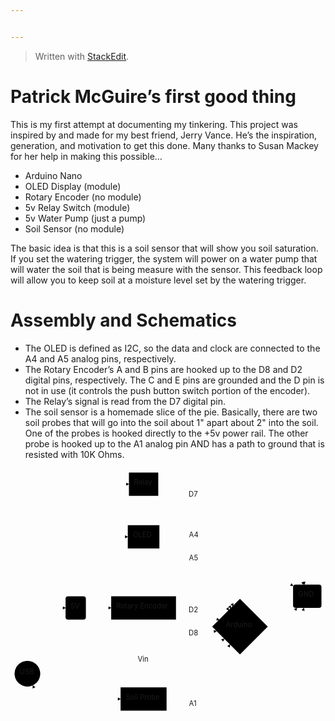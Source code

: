 ```yaml
---


---
```


<blockquote>
<p>Written with <a href="https://stackedit.io/">StackEdit</a>.</p>
</blockquote>
<h1 id="patrick-mcguires-first-good-thing">Patrick McGuire’s first good thing</h1>
<p>This is my first attempt at documenting my tinkering. This project was inspired by and made for my best friend, Jerry Vance. He’s the inspiration, generation, and motivation to get this done. Many thanks to Susan Mackey for her help in making this possible…</p>
<ul>
<li>Arduino Nano</li>
<li>OLED Display (module)</li>
<li>Rotary Encoder (no module)</li>
<li>5v Relay Switch (module)</li>
<li>5v Water Pump (just a pump)</li>
<li>Soil Sensor (no module)</li>
</ul>
<p>The basic idea is that this is a soil sensor that will show you soil saturation. If you set the watering trigger, the system will power on a water pump that will water the soil that is being measure with the sensor. This feedback loop will allow you to keep soil at a moisture level set by the watering trigger.</p>
<h1 id="assembly-and-schematics">Assembly and Schematics</h1>
<ul>
<li>The OLED is defined as I2C, so the data and clock are connected to the A4 and A5 analog pins, respectively.</li>
<li>The Rotary Encoder’s A and B pins are hooked up to the D8 and D2 digital pins, respectively. The C and E pins are grounded and the D pin is not in use (it controls the push button switch portion of the encoder).</li>
<li>The Relay’s signal is read from the D7 digital pin.</li>
<li>The soil sensor is a homemade slice of the pie. Basically, there are two soil probes that will go into the soil about 1" apart about 2" into the soil. One of the probes is hooked directly to the +5v power rail. The other probe is hooked up to the A1 analog pin AND has a path to ground that is resisted with 10K Ohms.</li>
</ul>
<div class="mermaid"><svg xmlns="http://www.w3.org/2000/svg" id="mermaid-svg-7nsKFd7qvmLgKmqN" width="100%" style="max-width: 622.3546905517578px;" viewBox="0 0 622.3546905517578 521.4351577758789"><g transform="translate(-12, -12)"><g class="output"><g class="clusters"></g><g class="edgePaths"><g class="edgePath" style="opacity: 1;"><path class="path" d="M54.58113083688552,393.7548121170393L95.796875,287.46757888793945L120.796875,287.46757888793945" marker-end="url(#arrowhead30510)" style="fill:none"></path><defs><marker id="arrowhead30510" viewBox="0 0 10 10" refX="9" refY="5" markerUnits="strokeWidth" markerWidth="8" markerHeight="6" orient="auto"><path d="M 0 0 L 10 5 L 0 10 z" class="arrowheadPath" style="stroke-width: 1; stroke-dasharray: 1, 0;"></path></marker></defs></g><g class="edgePath" style="opacity: 1;"><path class="path" d="M593.6411070147066,287.46757888793945L545.2765655517578,525.4351577758789L465.3414077758789,525.4351577758789L374.6796875,525.4351577758789L274.9375,525.4351577758789L185.921875,525.4351577758789L140.859375,525.4351577758789L95.796875,525.4351577758789L56.13879412542332,440.4509212218333" marker-end="url(#arrowhead30511)" style="fill:none"></path><defs><marker id="arrowhead30511" viewBox="0 0 10 10" refX="9" refY="5" markerUnits="strokeWidth" markerWidth="8" markerHeight="6" orient="auto"><path d="M 0 0 L 10 5 L 0 10 z" class="arrowheadPath" style="stroke-width: 1; stroke-dasharray: 1, 0;"></path></marker></defs></g><g class="edgePath" style="opacity: 1;"><path class="path" d="M145.0989453541331,264.46757888793945L185.921875,43L245.96875,43" marker-end="url(#arrowhead30512)" style="fill:none"></path><defs><marker id="arrowhead30512" viewBox="0 0 10 10" refX="9" refY="5" markerUnits="strokeWidth" markerWidth="8" markerHeight="6" orient="auto"><path d="M 0 0 L 10 5 L 0 10 z" class="arrowheadPath" style="stroke-width: 1; stroke-dasharray: 1, 0;"></path></marker></defs></g><g class="edgePath" style="opacity: 1;"><path class="path" d="M148.23785698285553,264.46757888793945L185.921875,147L243.71875,147" marker-end="url(#arrowhead30513)" style="fill:none"></path><defs><marker id="arrowhead30513" viewBox="0 0 10 10" refX="9" refY="5" markerUnits="strokeWidth" markerWidth="8" markerHeight="6" orient="auto"><path d="M 0 0 L 10 5 L 0 10 z" class="arrowheadPath" style="stroke-width: 1; stroke-dasharray: 1, 0;"></path></marker></defs></g><g class="edgePath" style="opacity: 1;"><path class="path" d="M160.921875,287.46757888793945L185.921875,287.46757888793945L210.921875,287.46757888793945" marker-end="url(#arrowhead30514)" style="fill:none"></path><defs><marker id="arrowhead30514" viewBox="0 0 10 10" refX="9" refY="5" markerUnits="strokeWidth" markerWidth="8" markerHeight="6" orient="auto"><path d="M 0 0 L 10 5 L 0 10 z" class="arrowheadPath" style="stroke-width: 1; stroke-dasharray: 1, 0;"></path></marker></defs></g><g class="edgePath" style="opacity: 1;"><path class="path" d="M150.73325711655784,310.46757888793945L185.921875,392.4351577758789L274.9375,392.4351577758789L374.6796875,392.4351577758789L434.45062390823176,348.4795301582318" marker-end="url(#arrowhead30515)" style="fill:none"></path><defs><marker id="arrowhead30515" viewBox="0 0 10 10" refX="9" refY="5" markerUnits="strokeWidth" markerWidth="8" markerHeight="6" orient="auto"><path d="M 0 0 L 10 5 L 0 10 z" class="arrowheadPath" style="stroke-width: 1; stroke-dasharray: 1, 0;"></path></marker></defs></g><g class="edgePath" style="opacity: 1;"><path class="path" d="M146.61839841079646,310.46757888793945L185.921875,467.4351577758789L229.5078125,467.4351577758789" marker-end="url(#arrowhead30516)" style="fill:none"></path><defs><marker id="arrowhead30516" viewBox="0 0 10 10" refX="9" refY="5" markerUnits="strokeWidth" markerWidth="8" markerHeight="6" orient="auto"><path d="M 0 0 L 10 5 L 0 10 z" class="arrowheadPath" style="stroke-width: 1; stroke-dasharray: 1, 0;"></path></marker></defs></g><g class="edgePath" style="opacity: 1;"><path class="path" d="M303.90625,40.095637189629514L374.6796875,33L465.3414077758789,33L545.2765655517578,33L593.0453502730691,241.46757888793945" marker-end="url(#arrowhead30517)" style="fill:none"></path><defs><marker id="arrowhead30517" viewBox="0 0 10 10" refX="9" refY="5" markerUnits="strokeWidth" markerWidth="8" markerHeight="6" orient="auto"><path d="M 0 0 L 10 5 L 0 10 z" class="arrowheadPath" style="stroke-width: 1; stroke-dasharray: 1, 0;"></path></marker></defs></g><g class="edgePath" style="opacity: 1;"><path class="path" d="M306.15625,131.97626693820004L374.6796875,99L465.3414077758789,99L545.2765655517578,99L590.9431962696614,241.46757888793945" marker-end="url(#arrowhead30518)" style="fill:none"></path><defs><marker id="arrowhead30518" viewBox="0 0 10 10" refX="9" refY="5" markerUnits="strokeWidth" markerWidth="8" markerHeight="6" orient="auto"><path d="M 0 0 L 10 5 L 0 10 z" class="arrowheadPath" style="stroke-width: 1; stroke-dasharray: 1, 0;"></path></marker></defs></g><g class="edgePath" style="opacity: 1;"><path class="path" d="M312.2591312404671,264.46757888793945L374.6796875,226L465.3414077758789,226L545.2765655517578,226L570.2765655517578,244.1317207897196" marker-end="url(#arrowhead30519)" style="fill:none"></path><defs><marker id="arrowhead30519" viewBox="0 0 10 10" refX="9" refY="5" markerUnits="strokeWidth" markerWidth="8" markerHeight="6" orient="auto"><path d="M 0 0 L 10 5 L 0 10 z" class="arrowheadPath" style="stroke-width: 1; stroke-dasharray: 1, 0;"></path></marker></defs></g><g class="edgePath" style="opacity: 1;"><path class="path" d="M520.7765609741209,324.93515777587896L545.2765655517578,324.4351577758789L577.9729952471284,287.46757888793945" marker-end="url(#arrowhead30520)" style="fill:none"></path><defs><marker id="arrowhead30520" viewBox="0 0 10 10" refX="9" refY="5" markerUnits="strokeWidth" markerWidth="8" markerHeight="6" orient="auto"><path d="M 0 0 L 10 5 L 0 10 z" class="arrowheadPath" style="stroke-width: 1; stroke-dasharray: 1, 0;"></path></marker></defs></g><g class="edgePath" style="opacity: 1;"><path class="path" d="M320.3671875,458.09799947714L374.6796875,446.9351577758789L465.3414077758789,446.9351577758789L545.2765655517578,446.9351577758789L591.63006536202,287.46757888793945" marker-end="url(#arrowhead30521)" style="fill:none"></path><defs><marker id="arrowhead30521" viewBox="0 0 10 10" refX="9" refY="5" markerUnits="strokeWidth" markerWidth="8" markerHeight="6" orient="auto"><path d="M 0 0 L 10 5 L 0 10 z" class="arrowheadPath" style="stroke-width: 1; stroke-dasharray: 1, 0;"></path></marker></defs></g><g class="edgePath" style="opacity: 1;"><path class="path" d="M303.90625,49.68003446385212L374.6796875,66L451.5745484624353,284.2668577875648" marker-end="url(#arrowhead30522)" style="fill:none"></path><defs><marker id="arrowhead30522" viewBox="0 0 10 10" refX="9" refY="5" markerUnits="strokeWidth" markerWidth="8" markerHeight="6" orient="auto"><path d="M 0 0 L 10 5 L 0 10 z" class="arrowheadPath" style="stroke-width: 1; stroke-dasharray: 1, 0;"></path></marker></defs></g><g class="edgePath" style="opacity: 1;"><path class="path" d="M306.15625,147L374.6796875,147L447.26410809928484,288.5772981507153" marker-end="url(#arrowhead30523)" style="fill:none"></path><defs><marker id="arrowhead30523" viewBox="0 0 10 10" refX="9" refY="5" markerUnits="strokeWidth" markerWidth="8" markerHeight="6" orient="auto"><path d="M 0 0 L 10 5 L 0 10 z" class="arrowheadPath" style="stroke-width: 1; stroke-dasharray: 1, 0;"></path></marker></defs></g><g class="edgePath" style="opacity: 1;"><path class="path" d="M306.15625,161.39774418422496L374.6796875,193L443.4164367919728,292.4249694580273" marker-end="url(#arrowhead30524)" style="fill:none"></path><defs><marker id="arrowhead30524" viewBox="0 0 10 10" refX="9" refY="5" markerUnits="strokeWidth" markerWidth="8" markerHeight="6" orient="auto"><path d="M 0 0 L 10 5 L 0 10 z" class="arrowheadPath" style="stroke-width: 1; stroke-dasharray: 1, 0;"></path></marker></defs></g><g class="edgePath" style="opacity: 1;"><path class="path" d="M338.953125,291.93944709564494L374.6796875,294.4351577758789L424.5647208983883,311.2766853516118" marker-end="url(#arrowhead30525)" style="fill:none"></path><defs><marker id="arrowhead30525" viewBox="0 0 10 10" refX="9" refY="5" markerUnits="strokeWidth" markerWidth="8" markerHeight="6" orient="auto"><path d="M 0 0 L 10 5 L 0 10 z" class="arrowheadPath" style="stroke-width: 1; stroke-dasharray: 1, 0;"></path></marker></defs></g><g class="edgePath" style="opacity: 1;"><path class="path" d="M318.24833958648435,310.46757888793945L374.6796875,340.4351577758789L419.14690710246794,333.17581335246797" marker-end="url(#arrowhead30526)" style="fill:none"></path><defs><marker id="arrowhead30526" viewBox="0 0 10 10" refX="9" refY="5" markerUnits="strokeWidth" markerWidth="8" markerHeight="6" orient="auto"><path d="M 0 0 L 10 5 L 0 10 z" class="arrowheadPath" style="stroke-width: 1; stroke-dasharray: 1, 0;"></path></marker></defs></g><g class="edgePath" style="opacity: 1;"><path class="path" d="M320.3671875,473.12854698242705L374.6796875,479.9351577758789L445.60870967941037,359.6376159294104" marker-end="url(#arrowhead30527)" style="fill:none"></path><defs><marker id="arrowhead30527" viewBox="0 0 10 10" refX="9" refY="5" markerUnits="strokeWidth" markerWidth="8" markerHeight="6" orient="auto"><path d="M 0 0 L 10 5 L 0 10 z" class="arrowheadPath" style="stroke-width: 1; stroke-dasharray: 1, 0;"></path></marker></defs></g></g><g class="edgeLabels"><g class="edgeLabel" transform="" style="opacity: 1;"><g transform="translate(0,0)" class="label"><foreignObject width="0" height="0"><div xmlns="http://www.w3.org/1999/xhtml" style="display: inline-block; white-space: nowrap;"><span class="edgeLabel"></span></div></foreignObject></g></g><g class="edgeLabel" transform="" style="opacity: 1;"><g transform="translate(0,0)" class="label"><foreignObject width="0" height="0"><div xmlns="http://www.w3.org/1999/xhtml" style="display: inline-block; white-space: nowrap;"><span class="edgeLabel"></span></div></foreignObject></g></g><g class="edgeLabel" transform="" style="opacity: 1;"><g transform="translate(0,0)" class="label"><foreignObject width="0" height="0"><div xmlns="http://www.w3.org/1999/xhtml" style="display: inline-block; white-space: nowrap;"><span class="edgeLabel"></span></div></foreignObject></g></g><g class="edgeLabel" transform="" style="opacity: 1;"><g transform="translate(0,0)" class="label"><foreignObject width="0" height="0"><div xmlns="http://www.w3.org/1999/xhtml" style="display: inline-block; white-space: nowrap;"><span class="edgeLabel"></span></div></foreignObject></g></g><g class="edgeLabel" transform="" style="opacity: 1;"><g transform="translate(0,0)" class="label"><foreignObject width="0" height="0"><div xmlns="http://www.w3.org/1999/xhtml" style="display: inline-block; white-space: nowrap;"><span class="edgeLabel"></span></div></foreignObject></g></g><g class="edgeLabel" transform="translate(274.9375,392.4351577758789)" style="opacity: 1;"><g transform="translate(-11.8046875,-13)" class="label"><foreignObject width="23.609375" height="26"><div xmlns="http://www.w3.org/1999/xhtml" style="display: inline-block; white-space: nowrap;"><span class="edgeLabel">Vin</span></div></foreignObject></g></g><g class="edgeLabel" transform="" style="opacity: 1;"><g transform="translate(0,0)" class="label"><foreignObject width="0" height="0"><div xmlns="http://www.w3.org/1999/xhtml" style="display: inline-block; white-space: nowrap;"><span class="edgeLabel"></span></div></foreignObject></g></g><g class="edgeLabel" transform="" style="opacity: 1;"><g transform="translate(0,0)" class="label"><foreignObject width="0" height="0"><div xmlns="http://www.w3.org/1999/xhtml" style="display: inline-block; white-space: nowrap;"><span class="edgeLabel"></span></div></foreignObject></g></g><g class="edgeLabel" transform="" style="opacity: 1;"><g transform="translate(0,0)" class="label"><foreignObject width="0" height="0"><div xmlns="http://www.w3.org/1999/xhtml" style="display: inline-block; white-space: nowrap;"><span class="edgeLabel"></span></div></foreignObject></g></g><g class="edgeLabel" transform="" style="opacity: 1;"><g transform="translate(0,0)" class="label"><foreignObject width="0" height="0"><div xmlns="http://www.w3.org/1999/xhtml" style="display: inline-block; white-space: nowrap;"><span class="edgeLabel"></span></div></foreignObject></g></g><g class="edgeLabel" transform="" style="opacity: 1;"><g transform="translate(0,0)" class="label"><foreignObject width="0" height="0"><div xmlns="http://www.w3.org/1999/xhtml" style="display: inline-block; white-space: nowrap;"><span class="edgeLabel"></span></div></foreignObject></g></g><g class="edgeLabel" transform="" style="opacity: 1;"><g transform="translate(0,0)" class="label"><foreignObject width="0" height="0"><div xmlns="http://www.w3.org/1999/xhtml" style="display: inline-block; white-space: nowrap;"><span class="edgeLabel"></span></div></foreignObject></g></g><g class="edgeLabel" transform="translate(374.6796875,66)" style="opacity: 1;"><g transform="translate(-10.7265625,-13)" class="label"><foreignObject width="21.453125" height="26"><div xmlns="http://www.w3.org/1999/xhtml" style="display: inline-block; white-space: nowrap;"><span class="edgeLabel">D7</span></div></foreignObject></g></g><g class="edgeLabel" transform="translate(374.6796875,147)" style="opacity: 1;"><g transform="translate(-10.0625,-13)" class="label"><foreignObject width="20.125" height="26"><div xmlns="http://www.w3.org/1999/xhtml" style="display: inline-block; white-space: nowrap;"><span class="edgeLabel">A4</span></div></foreignObject></g></g><g class="edgeLabel" transform="translate(374.6796875,193)" style="opacity: 1;"><g transform="translate(-10.0625,-13)" class="label"><foreignObject width="20.125" height="26"><div xmlns="http://www.w3.org/1999/xhtml" style="display: inline-block; white-space: nowrap;"><span class="edgeLabel">A5</span></div></foreignObject></g></g><g class="edgeLabel" transform="translate(374.6796875,294.4351577758789)" style="opacity: 1;"><g transform="translate(-10.7265625,-13)" class="label"><foreignObject width="21.453125" height="26"><div xmlns="http://www.w3.org/1999/xhtml" style="display: inline-block; white-space: nowrap;"><span class="edgeLabel">D2</span></div></foreignObject></g></g><g class="edgeLabel" transform="translate(374.6796875,340.4351577758789)" style="opacity: 1;"><g transform="translate(-10.7265625,-13)" class="label"><foreignObject width="21.453125" height="26"><div xmlns="http://www.w3.org/1999/xhtml" style="display: inline-block; white-space: nowrap;"><span class="edgeLabel">D8</span></div></foreignObject></g></g><g class="edgeLabel" transform="translate(374.6796875,479.9351577758789)" style="opacity: 1;"><g transform="translate(-10.0625,-13)" class="label"><foreignObject width="20.125" height="26"><div xmlns="http://www.w3.org/1999/xhtml" style="display: inline-block; white-space: nowrap;"><span class="edgeLabel">A1</span></div></foreignObject></g></g></g><g class="nodes"><g class="node" id="G" transform="translate(45.3984375,417.4351577758789)" style="opacity: 1;"><circle x="-25.3984375" y="-23" r="25.3984375"></circle><g class="label" transform="translate(0,0)"><g transform="translate(-15.3984375,-13)"><foreignObject width="30.796875" height="26"><div xmlns="http://www.w3.org/1999/xhtml" style="display: inline-block; white-space: nowrap;">USB</div></foreignObject></g></g></g><g class="node" id="E" transform="translate(140.859375,287.46757888793945)" style="opacity: 1;"><rect rx="5" ry="5" x="-20.0625" y="-23" width="40.125" height="46"></rect><g class="label" transform="translate(0,0)"><g transform="translate(-10.0625,-13)"><foreignObject width="20.125" height="26"><div xmlns="http://www.w3.org/1999/xhtml" style="display: inline-block; white-space: nowrap;">5V</div></foreignObject></g></g></g><g class="node" id="F" transform="translate(598.3156280517578,264.46757888793945)" style="opacity: 1;"><rect rx="5" ry="5" x="-28.0390625" y="-23" width="56.078125" height="46"></rect><g class="label" transform="translate(0,0)"><g transform="translate(-18.0390625,-13)"><foreignObject width="36.078125" height="26"><div xmlns="http://www.w3.org/1999/xhtml" style="display: inline-block; white-space: nowrap;">GND</div></foreignObject></g></g></g><g class="node" id="A" transform="translate(274.9375,43)" style="opacity: 1;"><rect rx="0" ry="0" x="-28.96875" y="-23" width="57.9375" height="46"></rect><g class="label" transform="translate(0,0)"><g transform="translate(-18.96875,-13)"><foreignObject width="37.9375" height="26"><div xmlns="http://www.w3.org/1999/xhtml" style="display: inline-block; white-space: nowrap;">Relay</div></foreignObject></g></g></g><g class="node" id="B" transform="translate(274.9375,147)" style="opacity: 1;"><rect rx="0" ry="0" x="-31.21875" y="-23" width="62.4375" height="46"></rect><g class="label" transform="translate(0,0)"><g transform="translate(-21.21875,-13)"><foreignObject width="42.4375" height="26"><div xmlns="http://www.w3.org/1999/xhtml" style="display: inline-block; white-space: nowrap;">OLED</div></foreignObject></g></g></g><g class="node" id="C" transform="translate(274.9375,287.46757888793945)" style="opacity: 1;"><rect rx="0" ry="0" x="-64.015625" y="-23" width="128.03125" height="46"></rect><g class="label" transform="translate(0,0)"><g transform="translate(-54.015625,-13)"><foreignObject width="108.03125" height="26"><div xmlns="http://www.w3.org/1999/xhtml" style="display: inline-block; white-space: nowrap;">Rotary Encoder</div></foreignObject></g></g></g><g class="node" id="D" transform="translate(465.3414077758789,324.4351577758789)" style="opacity: 1;"><polygon points="54.93515625,0 109.8703125,-54.93515625 54.93515625,-109.8703125 0,-54.93515625" rx="5" ry="5" transform="translate(-54.93515625,54.93515625)"></polygon><g class="label" transform="translate(0,0)"><g transform="translate(-28.0390625,-13)"><foreignObject width="56.078125" height="26"><div xmlns="http://www.w3.org/1999/xhtml" style="display: inline-block; white-space: nowrap;">Arduino</div></foreignObject></g></g></g><g class="node" id="H" transform="translate(274.9375,467.4351577758789)" style="opacity: 1;"><rect rx="0" ry="0" x="-45.4296875" y="-23" width="90.859375" height="46"></rect><g class="label" transform="translate(0,0)"><g transform="translate(-35.4296875,-13)"><foreignObject width="70.859375" height="26"><div xmlns="http://www.w3.org/1999/xhtml" style="display: inline-block; white-space: nowrap;">Soil Probe</div></foreignObject></g></g></g></g></g></g></svg></div>

